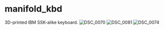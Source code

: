 # manifold_kbd
3D-printed IBM SSK-alike keyboard. 
![DSC_0070](https://github.com/galile0-designs/manifold_kbd/assets/134774462/b252c2dc-bde0-4c5d-8960-ae8a56bcee96)
![DSC_0081](https://github.com/galile0-designs/manifold_kbd/assets/134774462/e0334dbd-4dd4-4f1d-accf-d6c3569b5828)
![DSC_0074](https://github.com/galile0-designs/manifold_kbd/assets/134774462/d598e111-5a81-476b-81a5-3b9dc948d9b2)
